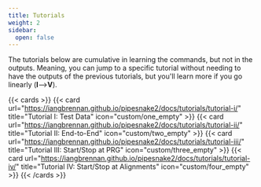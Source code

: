 ```yaml
---
title: Tutorials
weight: 2
sidebar:
  open: false
---
```


The tutorials below are cumulative in learning the commands, but not in the outputs. Meaning, you can jump to a specific tutorial without needing to have the outputs of the previous tutorials, but you'll learn more if you go linearly (**I**-->**V**).

{{< cards >}}
  {{< card url="https://iangbrennan.github.io/pipesnake2/docs/tutorials/tutorial-i/" title="Tutorial I: Test Data" icon="custom/one_empty" >}}
  {{< card url="https://iangbrennan.github.io/pipesnake2/docs/tutorials/tutorial-ii/" title="Tutorial II: End-to-End" icon="custom/two_empty" >}}
  {{< card url="https://iangbrennan.github.io/pipesnake2/docs/tutorials/tutorial-iii/" title="Tutorial III: Start/Stop at PRG" icon="custom/three_empty" >}}
  {{< card url="https://iangbrennan.github.io/pipesnake2/docs/tutorials/tutorial-iv/" title="Tutorial IV: Start/Stop at Alignments" icon="custom/four_empty" >}}
{{< /cards >}}
